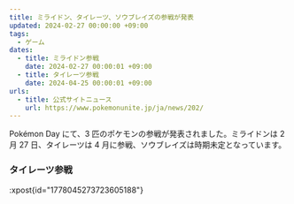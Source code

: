 ```yaml
---
title: ミライドン、タイレーツ、ソウブレイズの参戦が発表
updated: 2024-02-27 00:00:00 +09:00
tags:
  - ゲーム
dates:
  - title: ミライドン参戦
    date: 2024-02-27 00:00:01 +09:00
  - title: タイレーツ参戦
    date: 2024-04-25 00:00:01 +09:00
urls:
  - title: 公式サイトニュース
    url: https://www.pokemonunite.jp/ja/news/202/
---
```


Pokémon Day にて、3 匹のポケモンの参戦が発表されました。ミライドンは 2 月 27 日、タイレーツは 4 月に参戦、ソウブレイズは時期未定となっています。

<!-- more -->

### タイレーツ参戦
:xpost{id="1778045273723605188"}